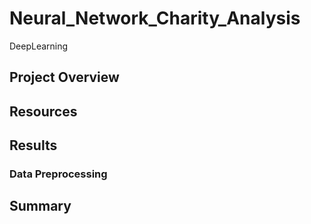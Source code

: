 # Neural_Network_Charity_Analysis
DeepLearning

## Project Overview



## Resources

## Results

### Data Preprocessing

## Summary
